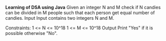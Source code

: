 **Learning of DSA using Java**
Given an integer N and M check if N candies can be divided in M people such that each person get equal number of candies.
Input
Input contains two integers N and M.

Constraints:
1 <= N <= 10^18
1 <= M <= 10^18
Output
Print "Yes" if it is possible otherwise "No".